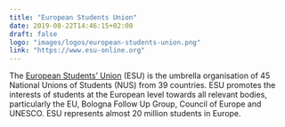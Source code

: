 ```yaml
---
title: "European Students Union"
date: 2019-08-22T14:46:15+02:00
draft: false
logo: "images/logos/european-students-union.png"
link: "https://www.esu-online.org"
---
```


The [European Students’ Union](https://www.esu-online.org) (ESU) is the umbrella organisation of 45 National Unions of Students (NUS) from 39 countries.
ESU promotes the interests of students at the European level towards all relevant bodies, particularly the EU, Bologna Follow Up Group, Council of Europe and UNESCO. 
ESU represents almost 20 million students in Europe.
